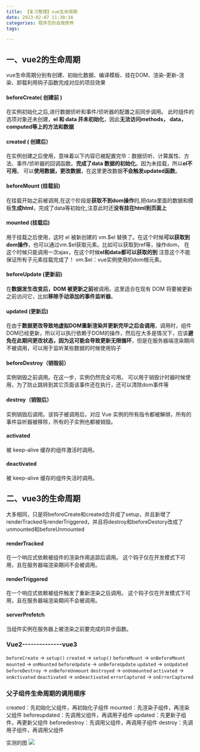 ```yaml
---
title: 【复习整理】vue生命周期
date: 2023-02-07 11:30:34
categories: 程序员的自我修养
tags: 

---
```

<meta name="referrer" content="no-referrer">

## 一、vue2的生命周期
vue生命周期分别有创建、初始化数据、编译模板、挂在DOM、渲染-更新-渲染、卸载利用钩子函数完成对应的项目效果
#### beforeCreate( 创建前 )
在实例初始化之后,进行数据侦听和事件/侦听器的配置之前同步调用。
此时组件的选项对象还未创建，**el 和 data 并未初始化**，因此**无法访问methods， data， computed等上的方法和数据**
#### created ( 创建后）
在实例创建之后使用，意味着以下内容已被配置完毕：数据侦听、计算属性、方法、事件/侦听器的回调函数。**完成了data 数据的初始化**。因为未挂载，所以**el不可用**。 可以**使用数据，更改数据**，在这里更改数据**不会触发updated函数**。
#### beforeMount (挂载前)
在挂载开始之前被调用,在这个阶段是**获取不到dom操作**的,把data里面的数据和模板**生成html**，完成了data等初始化,注意此时还**没有挂在html到页面上**
#### mounted (挂载后)
用于挂载之后使用，这时 el 被新创建的 vm.\$el 替换了。在这个时候**可以获取到dom操作**，也可以通过vm.\$el获取元素。比如可以获取到ref等，操作dom，
在这个时候只能调用一次ajax，在这个时候**el和data都可以获取的到**
注意这个不能保证所有子元素挂载完成了！
vm.$el：vue实例使用的dom根元素。
#### beforeUpdate (更新前)
在**数据发生改变后，DOM 被更新之前**被调用。这里适合在现有 DOM 将要被更新之前访问它，比如**移除手动添加的事件监听器**。
#### updated (更新后)
在由于**数据更改导致地虚拟DOM重新渲染并更新完毕之后会调用**，调用时，组件DOM已经更新，所以可以执行依赖于DOM的操作，然后在大多是情况下，应该**避免在此期间更改状态，因为这可能会导致更新无限循环**，但是在服务器端渲染期间不被调用，可以用于监听某些数据的时候使用钩子
#### beforeDestroy（销毁前）
实例销毁之前调用。在这一步，实例仍然完全可用。
可以用于销毁计时器时候使用，为了防止跳转到其它页面该事件还在执行，还可以清除dom事件等
#### destroy（销毁后）
实例销毁后调用。该钩子被调用后，对应 Vue 实例的所有指令都被解绑，所有的事件监听器被移除，所有的子实例也都被销毁。
#### activated
被 keep-alive 缓存的组件激活时调用。
#### deactivated
被 keep-alive 缓存的组件失活时调用。

## 二、vue3的生命周期
大多相同，只是将beforeCreate和created合并成了setup，并且新增了renderTracked与renderTriggered，并且将destroy和beforeDestory改成了unmounted和beforeUnmounted
#### renderTracked
在一个响应式依赖被组件的渲染作用追踪后调用。
这个钩子仅在开发模式下可用，且在服务器端渲染期间不会被调用。
#### renderTriggered
在一个响应式依赖被组件触发了重新渲染之后调用。
这个钩子仅在开发模式下可用，且在服务器端渲染期间不会被调用。
#### serverPrefetch
当组件实例在服务器上被渲染之前要完成的异步函数。
### Vue2--------------vue3
`beforeCreate` -> `setup()`
`created` -> `setup()`
`beforeMount` -> `onBeforeMount`
`mounted` -> `onMounted`
`beforeUpdate` -> `onBeforeUpdate`
`updated` -> `onUpdated`
`beforeDestroy` -> `onBeforeUnmount`
`destroyed` -> `onUnmounted`
`activated` -> `onActivated`
`deactivated` -> `onDeactivated`
`errorCaptured` -> `onErrorCaptured`
### 父子组件生命周期的调用顺序
created：先初始化父组件，再初始化子组件
mounted：先渲染子组件，再渲染父组件
beforeupdated：先调用父组件，再调用子组件
updated：先更新子组件，再更新父组件
beforedestroy：先调用父组件，再调用子组件
destroy：先调用子组件，再调用父组件

实测的图
![](https://upload-images.jianshu.io/upload_images/20892169-f8d9c42d63cf20e9.png?imageMogr2/auto-orient/strip%7CimageView2/2/w/1240)
